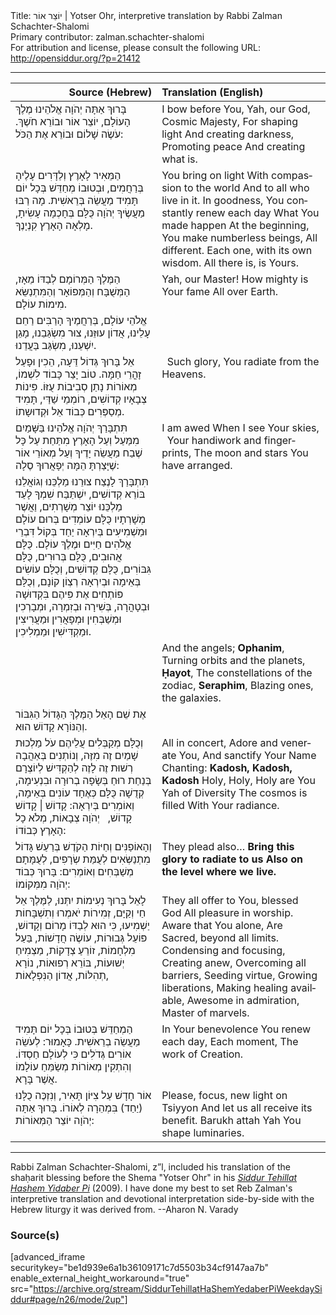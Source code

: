 <html>
<head></head>
<body>
Title: יוֹצֵר אוֹר | Yotser Ohr, interpretive translation by Rabbi Zalman Schachter-Shalomi<br />
Primary contributor: zalman.schachter-shalomi<br />
For attribution and license, please consult the following URL: <a href="http://opensiddur.org/?p=21412">http://opensiddur.org/?p=21412</a>
<p />
<hr />

<table style="margin-left: auto;margin-right: auto;" class="draggable">
<thead><tr><th id="x" style="text-align: right;">Source (Hebrew)</th><th style="text-align: left;">Translation (English)</th></tr></thead>
<tbody>
<tr><td style="vertical-align:top;" width="46%">
<div class="liturgy" lang="he">
בָּרוּךְ אַתָּה 
יְהֹוָה אֱלֹהֵינוּ
מֶלֶךְ הָעוֹלָם, 
יוֹצֵר אוֹר 
וּבוֹרֵא חֹשֶׁךְ. 
עֹשֶׂה שָׁלוֹם 
וּבוֹרֵא אֶת הַכֹּל:
</span></div></td>
 
<td style="vertical-align:top;" width="53%">
<div class="english" lang="en">
I bow before You,
Yah, our God,
Cosmic Majesty,
For shaping light 
And creating darkness,
Promoting peace 
And creating what is.
</div></td></tr>


<tr><td style="vertical-align:top;" width="46%">
<div class="liturgy" lang="he">
הַמֵּאִיר 
לָאָרֶץ 
וְלַדָּרִים עָלֶיהָ בְּרַחֲמִים, 
וּבְטוּבוֹ 
מְחַדֵּשׁ בְּכָל יוֹם תָּמִיד 
מַעֲשֵׂה 
בְּרֵאשִׁית. 
מָה רַבּוּ 
מַעֲשֶׂיךָ יְהֹוָה
כֻּלָּם בְּחָכְמָה עָשִׂיתָ,
מָלְאָה הָאָרֶץ קִנְיָנֶךָ. 
</span></div></td>
 
<td style="vertical-align:top;" width="53%">
<div class="english" lang="en">
You bring on light 
With compassion to the world 
And to all who live in it.
In goodness, 
You constantly renew each day
What You made happen 
At the beginning,
You make numberless beings,
All different.
Each one, with its own wisdom.
All there is, is Yours.
</div></td></tr>


<tr><td style="vertical-align:top;" width="46%">
<div class="liturgy" lang="he">
הַמֶּלֶךְ הַמְּרוֹמָם לְבַדּוֹ מֵאָז, 
הַמְּשֻׁבָּח וְהַמְּפוֹאָר וְהַמִּתְנַשֵּׂא 
מִימוֹת עוֹלָם. 
</span></div></td>
 
<td style="vertical-align:top;" width="53%">
<div class="english" lang="en">
Yah, our Master!
How mighty is Your fame 
All over Earth.
</div></td></tr>


<tr><td style="vertical-align:top;" width="46%">
<div class="liturgy" lang="he">
אֱלֹהֵי עוֹלָם, 
בְּרַחֲמֶיךָ הָרַבִּים 
רַחֵם עָלֵינוּ, 
אֲדוֹן עוּזֵּנוּ, 
צוּר מִשְׂגַּבֵנוּ, 
מָגֵן יִשְׁעֵנוּ, 
מִשְׂגַּב בַּעֲדֵנוּ. 
</span></div></td>
 
<td style="vertical-align:top;" width="53%">
<div class="english" lang="en">

</div></td></tr>


<tr><td style="vertical-align:top;" width="46%">
<div class="liturgy" lang="he">
אֵל בָּרוּךְ גְּדוֹל דֵּעָה, 
הֵכִין וּפָעַל זָהֳרֵי חַמָּה. 
טוֹב יָצַר כָּבוֹד לִשְׁמוֹ, 
מְאוֹרוֹת נָתַן סְבִיבוֹת עֻזּוֹ. 
פִּינוֹת צְבָאָיו קְדוֹשִׁים, 
רוֹמְמֵי שַׁדַּי, 
תָּמִיד מְסַפְּרִים כְּבוֹד אֵל וּקְדוּשָתוֹ. 
</span></div></td>
 
<td style="vertical-align:top;" width="53%">
<div class="english" lang="en">
&nbsp;
Such glory, 
You radiate from the Heavens.
</div></td></tr>


<tr><td style="vertical-align:top;" width="46%">
<div class="liturgy" lang="he">
תִּתְבָּרַךְ יְהֹוָה אֱלֹהֵינוּ
בַּשָּׁמַיִם מִמַּעַל 
וְעַל הָאָרֶץ מִתַּחַת 
עַל כָּל שֶׁבַח מַעֲשֵׂה יָדֶיךָ 
וְעַל מְאוֹרֵי אוֹר 
שֶׁיָּצַרְתָּ הֵמָּה יְפָאֲרוּךָ 
סֶלָה:
</span></div></td>
 
<td style="vertical-align:top;" width="53%">
<div class="english" lang="en">
I am awed 
When I see Your skies,
&nbsp;
Your handiwork and fingerprints,
The moon and stars
You have arranged.
</div></td></tr>


<tr><td style="vertical-align:top;" width="46%">
<div class="liturgy" lang="he">
תִּתְבָּרַךְ לָנֶצַח צוּרֵנוּ מַלְכֵּנוּ וְגוֹאֲלֵנוּ בּוֹרֵא קְדוֹשִׁים, 
יִשְׁתַּבַּח שִׁמְךָ לָעַד מַלְכֵּנוּ יוֹצֵר מְשָׁרְתִים, 
וַאֲשֶׁר מְשָׁרְתָיו 
כֻּלָּם עוֹמְדִים בְּרוּם עוֹלָם 
וּמַשְׁמִיעִים בְּיִרְאָה יַחַד 
בְּקוֹל דִּבְרֵי אֱלֹהִים חַיִּים וּמֶלֶךְ עוֹלָם. 
כֻּלָּם אֲהוּבִים, 
כֻּלָּם בְּרוּרִים, 
כֻּלָּם גִּבּוֹרִים, 
כֻּלָּם קְדוֹשִׁים, 
וְכֻלָּם עוֹשִׂים בְּאֵימָה וּבְיִרְאָה רְצְוֹן קוֹנָם, 
וְכֻלָּם פּוֹתְחִים אֶת פִּיהֶם בִּקְדוּשָׁה וּבְטָהֳרָה, 
בְּשִׁירָה וּבְזִמְרָה, 
וּמְבָרְכִין וּמְשַׁבְּחִין 
וּמְפָאֲרִין וּמַעֲרִיצִין 
וּמַקְדִּישִׁין וּמַמְלִיכִין.
</span></div></td>
 
<td style="vertical-align:top;" width="53%">
<div class="english" lang="en">

</div></td></tr>


<tr><td style="vertical-align:top;" width="46%">
<div class="liturgy" lang="he">

</span></div></td>
 
<td style="vertical-align:top;" width="53%">
<div class="english" lang="en">
And the angels;
<strong>Ophanim</strong>,
Turning orbits and the planets,
<strong>Ḥayot</strong>,
The constellations of the zodiac,
<strong>Seraphim</strong>,
Blazing ones, the galaxies.
</div></td></tr>


<tr><td style="vertical-align:top;" width="46%">
<div class="liturgy" lang="he">
אֶת שֵׁם הָאֵל הַמֶּלֶךְ הַגָּדוֹל הַגִּבּוֹר וְהַנּוֹרָא קָדוֹשׁ הוּא. 
</span></div></td>
 
<td style="vertical-align:top;" width="53%">
<div class="english" lang="en">

</div></td></tr>


<tr><td style="vertical-align:top;" width="46%">
<div class="liturgy" lang="he">
וְכֻלָּם מְקַבְּלִים עֲלֵיהֶם עֹל מַלְכוּת שָׁמַיִם זֶה מִזֶּה, 
וְנוֹתְנִים בְּאַהֲבָה רְשׁוּת זֶה לָזֶה לְהַקְדִּישׁ לְיוֹצְרָם בְּנַחַת רוּחַ בְּשָׂפָה בְרוּרָה וּבִנְעִימָה, 
קְדֻשָׁה כֻּלָּם כְּאֶחָד עוֹנִים בְּאֵימָה, 
וְאוֹמְרִים בְּיִרְאָה:
קָדוֹשׁ | קָדוֹשׁ קָדוֹשׁ, 
&nbsp;
יְהֹוָה צְבָאוֹת,
מְלֹא כָל הָאָרֶץ 
כְּבוֹדוֹ:
</span></div></td>
 
<td style="vertical-align:top;" width="53%">
<div class="english" lang="en">
All in concert, 
Adore and venerate You,
And sanctify Your Name
Chanting:
<strong>Kadosh, Kadosh, Kadosh</strong>
Holy, Holy, Holy are You
Yah of Diversity
The cosmos is filled 
With Your radiance.
</div></td></tr>


<tr><td style="vertical-align:top;" width="46%">
<div class="liturgy" lang="he">
וְהָאוֹפַנִּים וְחַיּוֹת הַקֹדֶשׁ בְּרַעַשׁ גָּדוֹל מִתְנַשְּׂאִים לְעֻמַּת שְׂרָפִים, לְעֻמָּתָם מְשַׁבְּחִים וְאוֹמְרִים:
בָּרוּךְ כְּבוֹד יְהֹוָה
מִמְּקוֹמוֹ:
</span></div></td>
 
<td style="vertical-align:top;" width="53%">
<div class="english" lang="en">
They plead also…
<strong>Bring this glory to radiate to us
Also on the level where we live.</strong>
</div></td></tr>


<tr><td style="vertical-align:top;" width="46%">
<div class="liturgy" lang="he">
לָאֵל בָּרוּךְ נְעִימוֹת יִתְּנוּ, לַמֶּלֶךְ אֵל חַי וְקַיָּם, 
זְמִירוֹת יֹאמְרוּ וְתִשְׁבָּחוֹת יַשְׁמִיעוּ, 
כִּי הוּא לְבַדּוֹ 
מָרוֹם וְקָדוֹשׁ, 
פּוֹעֵל גְּבוּרוֹת, 
עוֹשֶׂה חֲדָשׁוֹת, 
בַּעַל מִלְחָמוֹת, 
זוֹרֵעַ צְדָקוֹת, 
מַצְמִיחַ יְשׁוּעוֹת, 
בּוֹרֵא רְפוּאוֹת, 
נוֹרָא תְהִלּוֹת, 
אֲדוֹן הַנִּפְלָאוֹת, 
</span></div></td>
 
<td style="vertical-align:top;" width="53%">
<div class="english" lang="en">
They all offer to You, blessed God
All pleasure in worship.
Aware that You alone,
Are Sacred, beyond all limits.
Condensing and focusing,
Creating anew,
Overcoming all barriers,
Seeding virtue,
Growing liberations,
Making healing available,
Awesome in admiration,
Master of marvels.
</div></td></tr>


<tr><td style="vertical-align:top;" width="46%">
<div class="liturgy" lang="he">
הַמְחַדֵּשׁ בְּטוּבוֹ 
בְּכָל יוֹם 
תָּמִיד 
מַעֲשֵׂה בְרֵאשִׁית. 
כָּאָמוּר: לְעֹשֵׂה אוֹרִים גְּדֹלִים כִּי לְעוֹלָם חַסְדּוֹ. 
וְהִתְקִין מְאוֹרוֹת מְשַׂמֵּחַ עוֹלָמוֹ אֲשֶׁר בָּרָא. 
</span></div></td>
 
<td style="vertical-align:top;" width="53%">
<div class="english" lang="en">
In Your benevolence
You renew each day, 
Each moment,
The work of Creation.
</div></td></tr>


<tr><td style="vertical-align:top;" width="46%">
<div class="liturgy" lang="he">
אוֹר חָדָשׁ עַל צִיּוֹן תָּאִיר, 
וְנִזְכֶּה כֻלָּנוּ (יַחַד) בִּמְהֵרָה לְאוֹרוֹ. 
בָּרוּךְ אַתָּה יְהֹוָה
יוֹצֵר הַמְּאוֹרוֹת:
</span></div></td>
 
<td style="vertical-align:top;" width="53%">
<div class="english" lang="en">
Please, focus, new light on Tsiyyon
And let us all receive its benefit.
Barukh attah  Yah
You shape luminaries.
</div></td></tr>
</tbody></table>

<hr />

Rabbi Zalman Schachter-Shalomi, z”l, included his translation of  the shaḥarit blessing before the Shema "Yotser Ohr" in his <em><a href="https://opensiddur.org/compilations/siddurim/reb-zalmans-open-siddur-tehillat-hashem/">Siddur Tehillat Hashem Yidaber Pi</a></em> (2009). I have done my best to set Reb Zalman's interpretive translation and devotional interpretation side-by-side with the Hebrew liturgy it was derived from. --Aharon N. Varady

<h3>Source(s)</h3>

[advanced_iframe securitykey="be1d939e6a1b36109171c7d5503b34cf9147aa7b" enable_external_height_workaround="true" src="https://archive.org/stream/SiddurTehillatHaShemYedaberPiWeekdaySiddur#page/n26/mode/2up"]
</body>
</html>